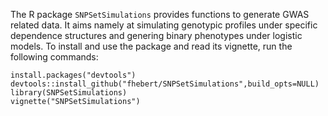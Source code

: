 The R package `SNPSetSimulations` provides functions to generate GWAS related data. It aims namely at simulating genotypic
profiles under specific dependence structures and genering binary phenotypes under logistic models. To install and use the 
package and read its vignette, run the following commands:

```{r,eval=FALSE}
install.packages("devtools")
devtools::install_github("fhebert/SNPSetSimulations",build_opts=NULL)
library(SNPSetSimulations)
vignette("SNPSetSimulations")
```
